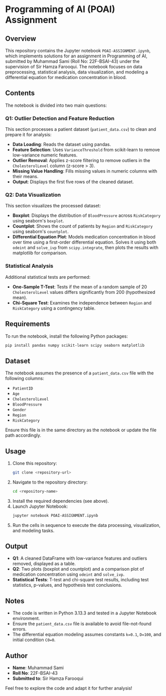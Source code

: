 # Programming of AI (POAI) Assignment

## Overview
This repository contains the Jupyter notebook `POAI-ASSIGNMENT.ipynb`, which implements solutions for an assignment in Programming of AI, submitted by Muhammad Sami (Roll No: 22F-BSAI-43) under the supervision of Sir Hamza Farooqui. The notebook focuses on data preprocessing, statistical analysis, data visualization, and modeling a differential equation for medication concentration in blood.

## Contents
The notebook is divided into two main questions:

### Q1: Outlier Detection and Feature Reduction
This section processes a patient dataset (`patient_data.csv`) to clean and prepare it for analysis:
- **Data Loading**: Reads the dataset using pandas.
- **Feature Selection**: Uses `VarianceThreshold` from scikit-learn to remove low-variance numeric features.
- **Outlier Removal**: Applies z-score filtering to remove outliers in the `CholesterolLevel` column (z-score > 3).
- **Missing Value Handling**: Fills missing values in numeric columns with their means.
- **Output**: Displays the first five rows of the cleaned dataset.

### Q2: Data Visualization
This section visualizes the processed dataset:
- **Boxplot**: Displays the distribution of `BloodPressure` across `RiskCategory` using seaborn's `boxplot`.
- **Countplot**: Shows the count of patients by `Region` and `RiskCategory` using seaborn's `countplot`.
- **Differential Equation Plot**: Models medication concentration in blood over time using a first-order differential equation. Solves it using both `odeint` and `solve_ivp` from `scipy.integrate`, then plots the results with matplotlib for comparison.

### Statistical Analysis
Additional statistical tests are performed:
- **One-Sample T-Test**: Tests if the mean of a random sample of 20 `CholesterolLevel` values differs significantly from 200 (hypothesized mean).
- **Chi-Square Test**: Examines the independence between `Region` and `RiskCategory` using a contingency table.

## Requirements
To run the notebook, install the following Python packages:
```bash
pip install pandas numpy scikit-learn scipy seaborn matplotlib
```

## Dataset
The notebook assumes the presence of a `patient_data.csv` file with the following columns:
- `PatientID`
- `Age`
- `CholesterolLevel`
- `BloodPressure`
- `Gender`
- `Region`
- `RiskCategory`

Ensure this file is in the same directory as the notebook or update the file path accordingly.

## Usage
1. Clone this repository:
   ```bash
   git clone <repository-url>
   ```
2. Navigate to the repository directory:
   ```bash
   cd <repository-name>
   ```
3. Install the required dependencies (see above).
4. Launch Jupyter Notebook:
   ```bash
   jupyter notebook POAI-ASSIGNMENT.ipynb
   ```
5. Run the cells in sequence to execute the data processing, visualization, and modeling tasks.

## Output
- **Q1**: A cleaned DataFrame with low-variance features and outliers removed, displayed as a table.
- **Q2**: Two plots (boxplot and countplot) and a comparison plot of medication concentration using `odeint` and `solve_ivp`.
- **Statistical Tests**: T-test and chi-square test results, including test statistics, p-values, and hypothesis test conclusions.

## Notes
- The code is written in Python 3.13.3 and tested in a Jupyter Notebook environment.
- Ensure the `patient_data.csv` file is available to avoid file-not-found errors.
- The differential equation modeling assumes constants `k=0.1`, `D=100`, and initial condition `C0=0`.

## Author
- **Name**: Muhammad Sami
- **Roll No**: 22F-BSAI-43
- **Submitted to**: Sir Hamza Farooqui

Feel free to explore the code and adapt it for further analysis!